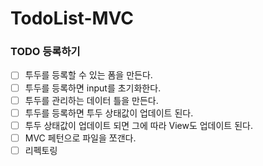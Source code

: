 # TodoList-MVC

### TODO 등록하기

- [ ] 투두를 등록할 수 있는 폼을 만든다.
- [ ] 투두를 등록하면 input를 초기화한다.
- [ ] 투두를 관리하는 데이터 틀을 만든다.
- [ ] 투두를 등록하면 투두 상태값이 업데이트 된다.
- [ ] 투두 상태값이 업데이트 되면 그에 따라 View도 업데이트 된다.
- [ ] MVC 페턴으로 파일을 쪼갠다.
- [ ] 리펙토링
